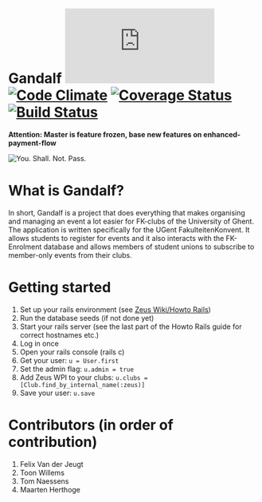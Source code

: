 Gandalf [![Analytics](https://ga-beacon.appspot.com/UA-25444917-6/ZeusWPI/gandalf/README.md?pixel)](https://github.com/igrigorik/ga-beacon) [![Code Climate](https://codeclimate.com/github/ZeusWPI/Gandalf/badges/gpa.svg)](https://codeclimate.com/github/ZeusWPI/Gandalf) [![Coverage Status](https://coveralls.io/repos/ZeusWPI/Gandalf/badge.png?branch=master)](https://coveralls.io/r/ZeusWPI/Gandalf) [![Build Status](https://travis-ci.org/ZeusWPI/Gandalf.png?branch=master)](https://travis-ci.org/ZeusWPI/Gandalf)
=======
**Attention: Master is feature frozen, base new features on enhanced-payment-flow**


![You. Shall. Not. Pass.](http://media.giphy.com/media/njYrp176NQsHS/giphy.gif)


# What is Gandalf?
In short, Gandalf is a project that does everything that makes organising and managing an event a lot easier for FK-clubs of the University of Ghent. The application is written specifically for the UGent FakulteitenKonvent. It allows students to register for events and it also interacts with the FK-Enrolment database and allows members of student unions to subscribe to member-only events from their clubs.

# Getting started
1. Set up your rails environment (see [Zeus Wiki/Howto Rails](https://zeus.ugent.be/wiki/rails_howto))
1. Run the database seeds (if not done yet)
2. Start your rails server (see the last part of the Howto Rails guide for correct hostnames etc.)
3. Log in once
4. Open your rails console (rails c)
5. Get your user: `u = User.first`
6. Set the admin flag: `u.admin = true`
7. Add Zeus WPI to your clubs: `u.clubs = [Club.find_by_internal_name(:zeus)]`
8. Save your user: `u.save`

# Contributors (in order of contribution)
1. Felix Van der Jeugt
2. Toon Willems
3. Tom Naessens
4. Maarten Herthoge
